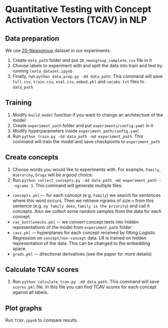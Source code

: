 # Quantitative Testing with Concept Activation Vectors (TCAV) in NLP

## Data preparation

We use [20-Newsgroup](https://www.kaggle.com/crawford/20-newsgroups) dataset in our experiments.

1. Create `data_path` folder and put `20_newsgroup_complete.csv` file in it
2. Choose labels to experiment with and split the data into train and test by running `lenta_dataset.ipynb`
3. Finally, run `python data_prep.py -dd data_path`. 
This command will save `full.csv`, `train.csv`, `eval.csv`, `embed.pkl` and `vocabs.txt` files to `data_path`

## Training

1. Modify `build_model` function if you want to change an architecture of the model
2. Create `experiment_path` folder and put `experiments/config.yaml` in it
3. Modify hyperparameters inside `experiment_path/config.yaml`
4. Run `python train.py -dd data_path -md experiment_path`. This command will train the model and save checkpoints to `experiment_path`

## Create concepts

1. Choose words you would like to experiments with. For example, `Family`, `Hierarchy`, `Drugs` will be a good choice.
2. Run `python collect_concepts.py -dd data_path -md experiment_path --ngrams 3`. This command will generate multiple files:

* `concepts.pkl` -- for each concept (e.g. `Family`) we search for sentences where this word occurs.
Then we retrieve ngrams of size `n` from this sentence (e.g. `my family does`, `family is the priority`) and call it concepts.
Also we collect some random samples from the data for each concept. 
* `cav_bottlenecks.pkl` -- we convert concept texts into hidden representations of the model from `experiment_path` folder
* `cavs.pkl` -- hyperplanes for each concept received by fitting Logistic Regression on `concept/non-concept` data.
LR is trained on hidden representation of the data. This can be changed to the embedding space.
* `grads.pkl` -- directional derivatives (see the paper for more details)

## Calculate TCAV scores

1. Run `python calculate_tcav.py -dd data_path`. This command will save `scores.pkl` file. 
In this file you can find TCAV scores for each concept against all labels.

## Plot graphs

Run `TCAV.ipynb` to compare results.

